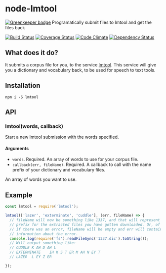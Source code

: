 # node-lmtool

[![Greenkeeper badge](https://badges.greenkeeper.io/eiriksm/node-lmtool.svg)](https://greenkeeper.io/)
Programatically submit files to lmtool and get the files back

[![Build Status](https://travis-ci.org/eiriksm/node-lmtool.svg?branch=master)](https://travis-ci.org/eiriksm/node-lmtool)
[![Coverage Status](https://coveralls.io/repos/eiriksm/node-lmtool/badge.svg?branch=master)](https://coveralls.io/r/eiriksm/node-lmtool?branch=master)
[![Code Climate](https://codeclimate.com/github/eiriksm/node-lmtool/badges/gpa.svg)](https://codeclimate.com/github/eiriksm/node-lmtool)
[![Dependency Status](https://david-dm.org/eiriksm/node-lmtool.svg)](https://david-dm.org/eiriksm/node-lmtool)

## What does it do?

It submits a corpus file for you, to the service [lmtool](http://www.speech.cs.cmu.edu/tools/lmtool-new.html). This service will give you a dictionary and vocabulary back, to be used for speech to text tools.

## Installation

`npm i -S lmtool`

## API

### lmtool(words, callback)

Start a new lmtool submission with the words specified.

#### Arguments

- `words`. Required. An array of words to use for your corpus file.
- `callback(err, fileName)`. Required. A callback to call with the name prefix of your dictionary and vocabulary files.

An array of words you want to use.

## Example

```js
const lmtool = require('lmtool');

lmtool(['lazer', 'exterminate', 'cuddle'], (err, fileName) => {
  // fileName will now be something like 1337, and that will represent the
  // prefix for the extracted files you have gotten downloaded. Or, of course,
  // if there was an error, fileName will be empty and err will contain the
  // information about the error.
  console.log(require('fs').readFileSync('1337.dic').toString());
  // Will output something like:
  // CUDDLE	K AH D AH L
  // EXTERMINATE	IH K S T ER M AH N EY T
  // LAZER	L EY Z ER

});
```
